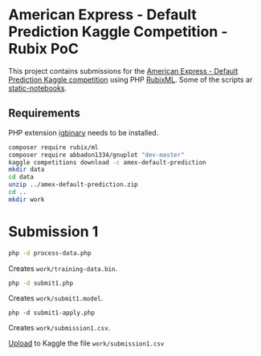 # American Express - Default Prediction Kaggle Competition - Rubix PoC

This project contains submissions for the [American Express - Default Prediction Kaggle competition](https://www.kaggle.com/competitions/amex-default-prediction) using PHP [RubixML](https://rubixml.com/). Some of the scripts ar  [static-notebooks](https://github.com/DrDub/static-notebook).

## Requirements

PHP extension [igbinary](https://www.php.net/manual/en/book.igbinary.php) needs to be installed.

```bash
composer require rubix/ml
composer require abbadon1334/gnuplot "dev-master"
kaggle competitions download -c amex-default-prediction
mkdir data
cd data
unzip ../amex-default-prediction.zip
cd ..
mkdir work
```
# Submission 1

```bash
php -d process-data.php
```

Creates ```work/training-data.bin```.

```bash
php -d submit1.php
```

Creates ```work/submit1.model```.

```
php -d submit1-apply.php
```

Creates ```work/submission1.csv```.

[Upload](https://www.kaggle.com/competitions/amex-default-prediction/submit) to Kaggle the file ```work/submission1.csv```

